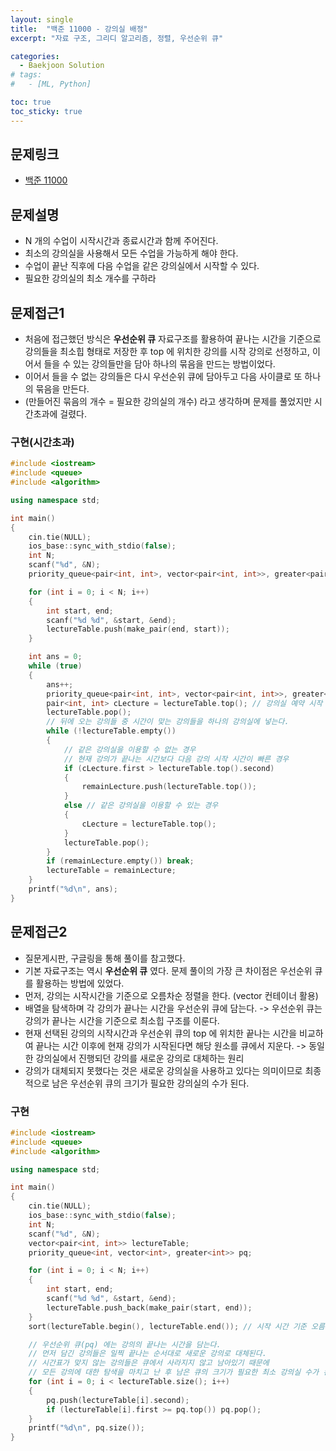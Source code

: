 ```yaml
---
layout: single
title:  "백준 11000 - 강의실 배정"
excerpt: "자료 구조, 그리디 알고리즘, 정렬, 우선순위 큐"

categories:
  - Baekjoon Solution
# tags:
#   - [ML, Python]

toc: true
toc_sticky: true
---
```


## 문제링크
- [백준 11000](https://www.acmicpc.net/problem/11000)

## 문제설명
- N 개의 수업이 시작시간과 종료시간과 함께 주어진다.
- 최소의 강의실을 사용해서 모든 수업을 가능하게 해야 한다.
- 수업이 끝난 직후에 다음 수업을 같은 강의실에서 시작할 수 있다.
- 필요한 강의실의 최소 개수를 구하라

## 문제접근1
- 처음에 접근했던 방식은 **우선순위 큐** 자료구조를 활용하여 끝나는 시간을 기준으로 강의들을 최소힙 형태로 저장한 후 top 에 위치한 강의를 시작 강의로 선정하고, 이어서 들을 수 있는 강의들만을 담아 하나의 묶음을 만드는 방법이었다.
- 이어서 들을 수 없는 강의들은 다시 우선순위 큐에 담아두고 다음 사이클로 또 하나의 묶음을 만든다.
- (만들어진 묶음의 개수 = 필요한 강의실의 개수) 라고 생각하며 문제를 풀었지만 시간초과에 걸렸다.

### 구현(시간초과)
```c++
#include <iostream>
#include <queue>
#include <algorithm>

using namespace std;

int main()
{
	cin.tie(NULL);
	ios_base::sync_with_stdio(false);
	int N;
	scanf("%d", &N);
	priority_queue<pair<int, int>, vector<pair<int, int>>, greater<pair<int, int>>> lectureTable;

	for (int i = 0; i < N; i++)
	{
		int start, end;
		scanf("%d %d", &start, &end);
		lectureTable.push(make_pair(end, start));
	}

	int ans = 0;
	while (true)
	{
		ans++;
		priority_queue<pair<int, int>, vector<pair<int, int>>, greater<pair<int, int>>> remainLecture;
		pair<int, int> cLecture = lectureTable.top(); // 강의실 예약 시작 강의
		lectureTable.pop();
		// 뒤에 오는 강의들 중 시간이 맞는 강의들을 하나의 강의실에 넣는다.
		while (!lectureTable.empty())
		{
			// 같은 강의실을 이용할 수 없는 경우
			// 현재 강의가 끝나는 시간보다 다음 강의 시작 시간이 빠른 경우
			if (cLecture.first > lectureTable.top().second) 
			{
				remainLecture.push(lectureTable.top());
			}
			else // 같은 강의실을 이용할 수 있는 경우
			{
				cLecture = lectureTable.top();
			}
			lectureTable.pop();
		}
		if (remainLecture.empty()) break;
		lectureTable = remainLecture;
	}
	printf("%d\n", ans);
}
```

## 문제접근2
- 질문게시판, 구글링을 통해 풀이를 참고했다.
- 기본 자료구조는 역시 **우선순위 큐** 였다. 문제 풀이의 가장 큰 차이점은 우선순위 큐를 활용하는 방법에 있었다.
- 먼저, 강의는 시작시간을 기준으로 오름차순 정렬을 한다. (vector 컨테이너 활용)
- 배열을 탐색하며 각 강의가 끝나는 시간을 우선순위 큐에 담는다. -> 우선순위 큐는 강의가 끝나는 시간을 기준으로 최소힙 구조를 이룬다.
- 현재 선택된 강의의 시작시간과 우선순위 큐의 top 에 위치한 끝나는 시간을 비교하여 끝나는 시간 이후에 현재 강의가 시작된다면 해당 원소를 큐에서 지운다. -> 동일한 강의실에서 진행되던 강의를 새로운 강의로 대체하는 원리
- 강의가 대체되지 못했다는 것은 새로운 강의실을 사용하고 있다는 의미이므로 최종적으로 남은 우선순위 큐의 크기가 필요한 강의실의 수가 된다.

### 구현
```c++
#include <iostream>
#include <queue>
#include <algorithm>

using namespace std;

int main()
{
	cin.tie(NULL);
	ios_base::sync_with_stdio(false);
	int N;
	scanf("%d", &N);
	vector<pair<int, int>> lectureTable;
	priority_queue<int, vector<int>, greater<int>> pq;

	for (int i = 0; i < N; i++)
	{
		int start, end;
		scanf("%d %d", &start, &end);
		lectureTable.push_back(make_pair(start, end));
	}
	sort(lectureTable.begin(), lectureTable.end()); // 시작 시간 기준 오름차순 정렬

	// 우선순위 큐(pq) 에는 강의의 끝나는 시간을 담는다.
	// 먼저 담긴 강의들은 일찍 끝나는 순서대로 새로운 강의로 대체된다.
	// 시간표가 맞지 않는 강의들은 큐에서 사라지지 않고 남아있기 때문에
	// 모든 강의에 대한 탐색을 마치고 난 후 남은 큐의 크기가 필요한 최소 강의실 수가 된다.
	for (int i = 0; i < lectureTable.size(); i++)
	{
		pq.push(lectureTable[i].second);
		if (lectureTable[i].first >= pq.top()) pq.pop();
	}
	printf("%d\n", pq.size());
}
```
